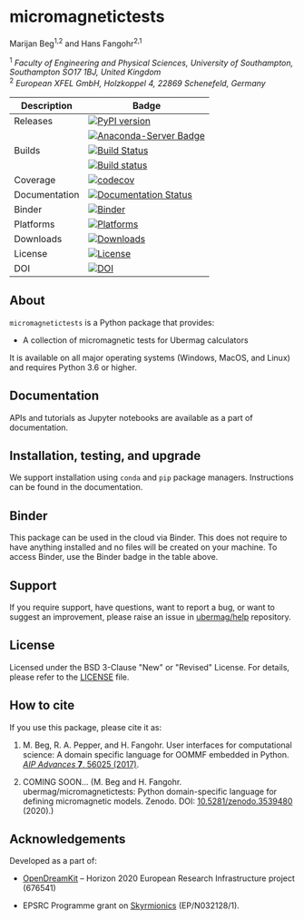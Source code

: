 # micromagnetictests
Marijan Beg<sup>1,2</sup> and Hans Fangohr<sup>2,1</sup>

<sup>1</sup> *Faculty of Engineering and Physical Sciences, University of Southampton, Southampton SO17 1BJ, United Kingdom*  
<sup>2</sup> *European XFEL GmbH, Holzkoppel 4, 22869 Schenefeld, Germany*  

| Description | Badge |
| --- | --- |
| Releases | [![PyPI version](https://badge.fury.io/py/micromagnetictests.svg)](https://badge.fury.io/py/micromagnetictests) |
|          | [![Anaconda-Server Badge](https://anaconda.org/conda-forge/micromagnetictests/badges/version.svg)](https://anaconda.org/conda-forge/micromagnetictests) |
| Builds | [![Build Status](https://travis-ci.org/ubermag/micromagnetictests.svg?branch=master)](https://travis-ci.org/ubermag/micromagnetictests) |
|       | [![Build status](https://ci.appveyor.com/api/projects/status/qhi1comhtaja0073?svg=true)](https://ci.appveyor.com/project/marijanbeg/micromagnetictests) |
| Coverage | [![codecov](https://codecov.io/gh/ubermag/micromagnetictests/branch/master/graph/badge.svg)](https://codecov.io/gh/ubermag/micromagnetictests) |
| Documentation | [![Documentation Status](https://readthedocs.org/projects/micromagnetictests/badge/?version=latest)](https://micromagnetictests.readthedocs.io/en/latest/?badge=latest) |
| Binder | [![Binder](https://mybinder.org/badge_logo.svg)](https://mybinder.org/v2/gh/ubermag/micromagnetictests/master?urlpath=lab/tree/docs/ipynb/index.ipynb) |
| Platforms | [![Platforms](https://anaconda.org/conda-forge/micromagnetictests/badges/platforms.svg)](https://anaconda.org/conda-forge/micromagnetictests) |
| Downloads | [![Downloads](https://anaconda.org/conda-forge/micromagnetictests/badges/downloads.svg)](https://anaconda.org/conda-forge/micromagnetictests) |
| License | [![License](https://img.shields.io/badge/License-BSD%203--Clause-blue.svg)](https://opensource.org/licenses/BSD-3-Clause) |
| DOI | [![DOI](https://zenodo.org/badge/DOI/10.5281/zenodo.3539480.svg)](https://doi.org/10.5281/zenodo.3539480) |

## About

`micromagnetictests` is a Python package that provides:

- A collection of micromagnetic tests for Ubermag calculators

It is available on all major operating systems (Windows, MacOS, and Linux) and requires Python 3.6 or higher.

## Documentation

APIs and tutorials as Jupyter notebooks are available as a part of documentation.

## Installation, testing, and upgrade

We support installation using `conda` and `pip` package managers. Instructions can be found in the documentation.

## Binder

This package can be used in the cloud via Binder. This does not require to have anything installed and no files will be created on your machine. To access Binder, use the Binder badge in the table above.

## Support

If you require support, have questions, want to report a bug, or want to suggest an improvement, please raise an issue in [ubermag/help](https://github.com/ubermag/help) repository.

## License

Licensed under the BSD 3-Clause "New" or "Revised" License. For details, please refer to the [LICENSE](LICENSE) file.

## How to cite

If you use this package, please cite it as:

1. M. Beg, R. A. Pepper, and H. Fangohr. User interfaces for computational science: A domain specific language for OOMMF embedded in Python. [*AIP Advances* **7**, 56025 (2017)](http://aip.scitation.org/doi/10.1063/1.4977225).

2. COMING SOON... (M. Beg and H. Fangohr. ubermag/micromagnetictests: Python domain-specific language for defining micromagnetic models. Zenodo. DOI: [10.5281/zenodo.3539480](http://doi.org/10.5281/zenodo.3539480) (2020).)

## Acknowledgements

Developed as a part of:

- [OpenDreamKit](http://opendreamkit.org/) – Horizon 2020 European Research Infrastructure project (676541)

- EPSRC Programme grant on [Skyrmionics](http://www.skyrmions.ac.uk) (EP/N032128/1).

